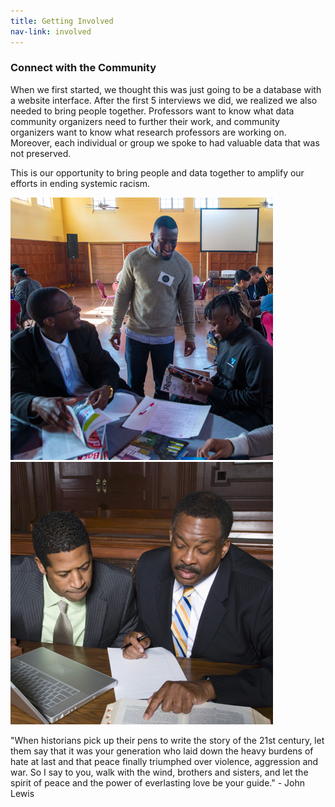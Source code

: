 ```yaml
---
title: Getting Involved
nav-link: involved
---
```

<div class="container">
    <div class="row">
        <div class="col-6">
            <h3>Connect with the Community</h3>
            <p>When we first started, we thought this was just going to be a database with a website interface. After the first 5 interviews we did, we realized we also needed to bring people together. Professors want to know what data community organizers need to further their work, and community organizers want to know what research professors are working on. Moreover, each individual or group we spoke to had valuable data that was not preserved. </p>
            <p>This is our opportunity to bring people and data together to amplify our efforts in ending systemic racism.</p>
        </div>
        <div class="col-3">
           <img src="images/collab_workshops.png" alt="Workshops" class="img-fluid py-3">
        </div>
        <div class="col-3">
            <img src="images/collab_lawclinic.png" alt="Law Clinic" class="img-fluid py-3">
        </div>
    </div>
    <div class="row">
        <div class="col-12">
            <p class="quote">"When historians pick up their pens to write the story of the 21st century, let them say that it was your generation who laid down the heavy burdens of hate at last and that peace finally triumphed over violence, aggression and war. So I say to you, walk with the wind, brothers and sisters, and let the spirit of peace and the power of everlasting love be your guide." - John Lewis</p>
        </div>
    </div>
</div>
